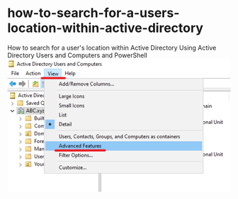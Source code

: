 # how-to-search-for-a-users-location-within-active-directory
How to search for a user's location within Active Directory Using Active Directory Users and Computers and PowerShell
![](images/advanced-features.png)
